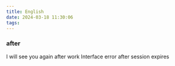 ```yaml
---
title: English
date: 2024-03-18 11:30:06
tags:
---
```


### after
I will see you again after work
Interface error after session expires